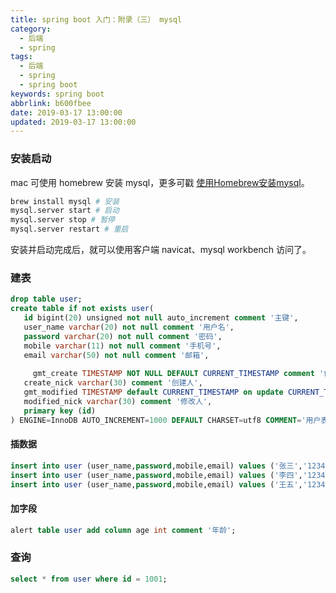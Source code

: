 ```yaml
---
title: spring boot 入门：附录（三） mysql
category:
  - 后端
  - spring
tags:
  - 后端
  - spring
  - spring boot
keywords: spring boot
abbrlink: b600fbee
date: 2019-03-17 13:00:00
updated: 2019-03-17 13:00:00
---
```


### 安装启动
mac 可使用 homebrew 安装 mysql，更多可戳 [使用Homebrew安装mysql](https://www.jianshu.com/p/d3f7e7402449)。

```bash
brew install mysql # 安装
mysql.server start # 启动
mysql.server stop # 暂停
mysql.server restart # 重启
```

安装并启动完成后，就可以使用客户端 navicat、mysql workbench 访问了。

### 建表

```sql
drop table user;
create table if not exists user(
   id bigint(20) unsigned not null auto_increment comment '主键',
   user_name varchar(20) not null comment '用户名',
   password varchar(20) not null comment '密码',
   mobile varchar(11) not null comment '手机号',
   email varchar(50) not null comment '邮箱',
  
     gmt_create TIMESTAMP NOT NULL DEFAULT CURRENT_TIMESTAMP comment '创建时间',
   create_nick varchar(30) comment '创建人',
   gmt_modified TIMESTAMP default CURRENT_TIMESTAMP on update CURRENT_TIMESTAMP comment '修改时间',
   modified_nick varchar(30) comment '修改人',
   primary key (id)
) ENGINE=InnoDB AUTO_INCREMENT=1000 DEFAULT CHARSET=utf8 COMMENT='用户表';
```

#### 插数据

```sql
insert into user (user_name,password,mobile,email) values ('张三','123456','18888888888','zhangsan@test.com');
insert into user (user_name,password,mobile,email) values ('李四','123456','18888888888','lisi@test.com');
insert into user (user_name,password,mobile,email) values ('王五','123456','18888888888','wangwu@test.com');
```

#### 加字段

```sql
alert table user add column age int comment '年龄';
```

### 查询

```sql
select * from user where id = 1001;

```